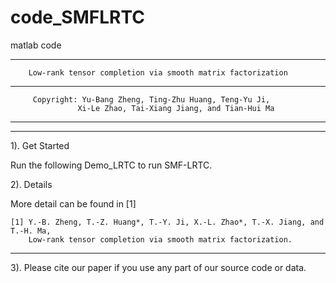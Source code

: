 # code_SMFLRTC
matlab code

******************************************************************************
        Low-rank tensor completion via smooth matrix factorization
******************************************************************************

         Copyright: Yu-Bang Zheng, Ting-Zhu Huang, Teng-Yu Ji, 
                   Xi-Le Zhao, Tai-Xiang Jiang, and Tian-Hui Ma
                   
******************************************************************************
******************************************************************************
  1). Get Started
  
  Run the following Demo_LRTC to run SMF-LRTC.
  
  2). Details
  
  More detail can be found in [1]

    [1] Y.-B. Zheng, T.-Z. Huang*, T.-Y. Ji, X.-L. Zhao*, T.-X. Jiang, and T.-H. Ma,
        Low-rank tensor completion via smooth matrix factorization.
******************************************************************************

  3). Please cite our paper if you use any part of our source code or data.

    

